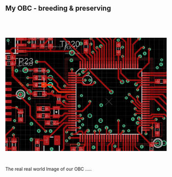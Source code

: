 My OBC - breeding & preserving
------------------------------

 

 

![](pic/obc_some_pcb.jpg)

 

The real real world Image of our OBC .....
